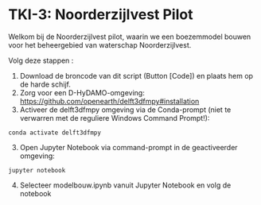 # TKI-3: Noorderzijlvest Pilot

Welkom bij de Noorderzijlvest pilot, waarin we een boezemmodel bouwen voor het beheergebied van waterschap Noorderzijlvest.

Volg deze stappen	:
1. Download de broncode van dit script (Button [Code]) en plaats hem op de harde schijf.
1. Zorg voor een D-HyDAMO-omgeving: https://github.com/openearth/delft3dfmpy#installation
1. Activeer de delft3dfmpy omgeving via de Conda-prompt (niet te verwarren met de reguliere Windows Command Prompt!):
```
conda activate delft3dfmpy
```
3. Open Jupyter Notebook via command-prompt in de geactiveerder omgeving:
```
jupyter notebook
```
4. Selecteer modelbouw.ipynb vanuit Jupyter Notebook en volg de notebook
